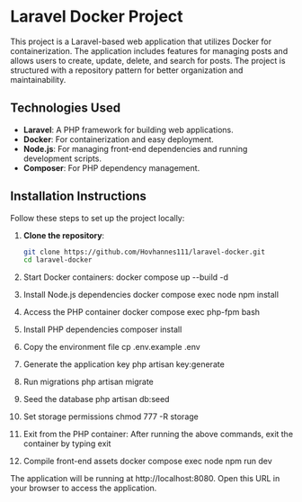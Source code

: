 # Laravel Docker Project

This project is a Laravel-based web application that utilizes Docker for containerization. The application includes features for managing posts and allows users to create, update, delete, and search for posts. The project is structured with a repository pattern for better organization and maintainability.

## Technologies Used

-   **Laravel**: A PHP framework for building web applications.
-   **Docker**: For containerization and easy deployment.
-   **Node.js**: For managing front-end dependencies and running development scripts.
-   **Composer**: For PHP dependency management.

## Installation Instructions

Follow these steps to set up the project locally:

1. **Clone the repository**:

    ```bash
    git clone https://github.com/Hovhannes111/laravel-docker.git
    cd laravel-docker

    ```

2. Start Docker containers:
   docker compose up --build -d

3. Install Node.js dependencies
   docker compose exec node npm install

4. Access the PHP container
   docker compose exec php-fpm bash

5. Install PHP dependencies
   composer install

6. Copy the environment file
   cp .env.example .env

7. Generate the application key
   php artisan key:generate

8. Run migrations
   php artisan migrate

9. Seed the database
   php artisan db:seed

10. Set storage permissions
    chmod 777 -R storage

11. Exit from the PHP container: After running the above commands, exit the container by typing
    exit

12. Compile front-end assets
    docker compose exec node npm run dev

The application will be running at http://localhost:8080. Open this URL in your browser to access the application.

